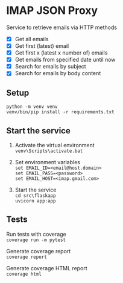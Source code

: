 # IMAP JSON Proxy

Service to retrieve emails via HTTP methods  

- [x] Get all emails  
- [x] Get first (latest) email  
- [x] Get first x (latest x number of) emails  
- [x] Get emails from specified date until now
- [x] Search for emails by subject  
- [x] Search for emails by body content  

## Setup
`python -m venv venv`  
`venv/bin/pip install -r requirements.txt`  

## Start the service

1. Activate the virtual environment  
`venv\Scripts\activate.bat`  
2. Set environment variables  
`set EMAIL_ID=<email@host.domain>`  
`set EMAIL_PASS=<password>`  
`set EMAIL_HOST=<imap.gmail.com>`  

3. Start the service  
`cd src\flaskapp`  
`uvicorn app:app`  


## Tests
Run tests with coverage  
`coverage run -m pytest`  

Generate coverage report  
`coverage report`  

Generate coverage HTML report  
`coverage html`